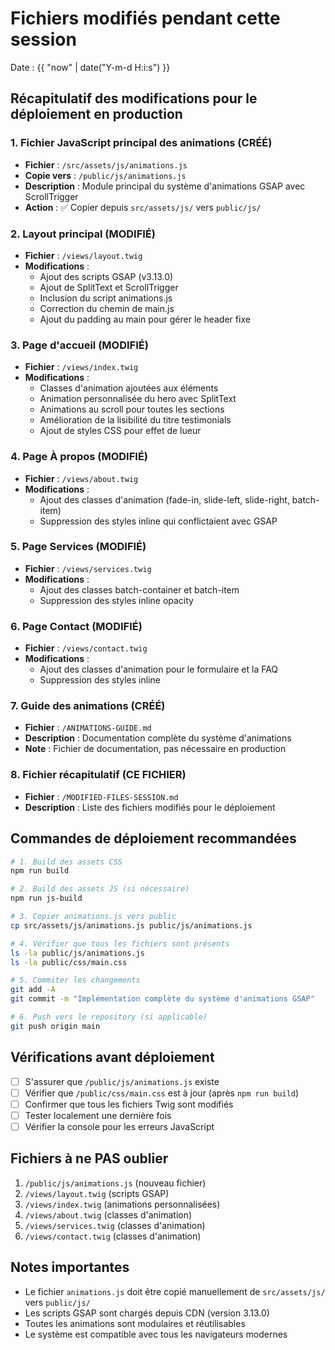 # Fichiers modifiés pendant cette session

Date : {{ "now" | date("Y-m-d H:i:s") }}

## Récapitulatif des modifications pour le déploiement en production

### 1. Fichier JavaScript principal des animations (CRÉÉ)
- **Fichier** : `/src/assets/js/animations.js`
- **Copie vers** : `/public/js/animations.js`
- **Description** : Module principal du système d'animations GSAP avec ScrollTrigger
- **Action** : ✅ Copier depuis `src/assets/js/` vers `public/js/`

### 2. Layout principal (MODIFIÉ)
- **Fichier** : `/views/layout.twig`
- **Modifications** :
  - Ajout des scripts GSAP (v3.13.0)
  - Ajout de SplitText et ScrollTrigger
  - Inclusion du script animations.js
  - Correction du chemin de main.js
  - Ajout du padding au main pour gérer le header fixe

### 3. Page d'accueil (MODIFIÉ)
- **Fichier** : `/views/index.twig`
- **Modifications** :
  - Classes d'animation ajoutées aux éléments
  - Animation personnalisée du hero avec SplitText
  - Animations au scroll pour toutes les sections
  - Amélioration de la lisibilité du titre testimonials
  - Ajout de styles CSS pour effet de lueur

### 4. Page À propos (MODIFIÉ)
- **Fichier** : `/views/about.twig`
- **Modifications** :
  - Ajout des classes d'animation (fade-in, slide-left, slide-right, batch-item)
  - Suppression des styles inline qui conflictaient avec GSAP

### 5. Page Services (MODIFIÉ)
- **Fichier** : `/views/services.twig`
- **Modifications** :
  - Ajout des classes batch-container et batch-item
  - Suppression des styles inline opacity

### 6. Page Contact (MODIFIÉ)
- **Fichier** : `/views/contact.twig`
- **Modifications** :
  - Ajout des classes d'animation pour le formulaire et la FAQ
  - Suppression des styles inline

### 7. Guide des animations (CRÉÉ)
- **Fichier** : `/ANIMATIONS-GUIDE.md`
- **Description** : Documentation complète du système d'animations
- **Note** : Fichier de documentation, pas nécessaire en production

### 8. Fichier récapitulatif (CE FICHIER)
- **Fichier** : `/MODIFIED-FILES-SESSION.md`
- **Description** : Liste des fichiers modifiés pour le déploiement

## Commandes de déploiement recommandées

```bash
# 1. Build des assets CSS
npm run build

# 2. Build des assets JS (si nécessaire)
npm run js-build

# 3. Copier animations.js vers public
cp src/assets/js/animations.js public/js/animations.js

# 4. Vérifier que tous les fichiers sont présents
ls -la public/js/animations.js
ls -la public/css/main.css

# 5. Commiter les changements
git add -A
git commit -m "Implémentation complète du système d'animations GSAP"

# 6. Push vers le repository (si applicable)
git push origin main
```

## Vérifications avant déploiement

- [ ] S'assurer que `/public/js/animations.js` existe
- [ ] Vérifier que `/public/css/main.css` est à jour (après `npm run build`)
- [ ] Confirmer que tous les fichiers Twig sont modifiés
- [ ] Tester localement une dernière fois
- [ ] Vérifier la console pour les erreurs JavaScript

## Fichiers à ne PAS oublier

1. `/public/js/animations.js` (nouveau fichier)
2. `/views/layout.twig` (scripts GSAP)
3. `/views/index.twig` (animations personnalisées)
4. `/views/about.twig` (classes d'animation)
5. `/views/services.twig` (classes d'animation)
6. `/views/contact.twig` (classes d'animation)

## Notes importantes

- Le fichier `animations.js` doit être copié manuellement de `src/assets/js/` vers `public/js/`
- Les scripts GSAP sont chargés depuis CDN (version 3.13.0)
- Toutes les animations sont modulaires et réutilisables
- Le système est compatible avec tous les navigateurs modernes